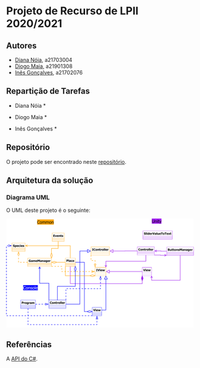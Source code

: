 # Projeto de Recurso de LPII 2020/2021

## Autores

* [Diana Nóia](https://github.com/diananoia), a21703004
* [Diogo Maia](https://github.com/Diogo-Maia), a21901308
* [Inês Gonçalves](https://github.com/ineesgoncalvees), a21702076

## Repartição de Tarefas

* Diana Nóia
  *

* Diogo Maia
  * 

* Inês Gonçalves
  * 

## Repositório

O projeto pode ser encontrado neste [repositório](https://github.com/Diogo-Maia/LP2_RockPaperScissor).

## Arquitetura da solução



### Diagrama UML

O UML deste projeto é o seguinte:

![UML](UML.svg)

## Referências

A [API do C#](https://docs.microsoft.com/en-us/dotnet/csharp/).

